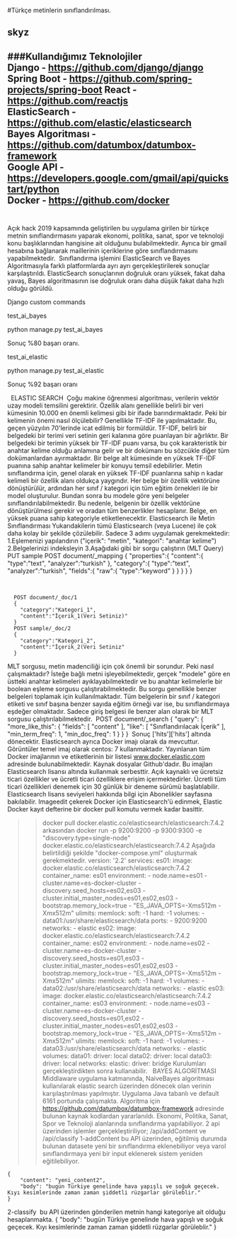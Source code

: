 #Türkçe metinlerin sınıflandırılması.
​
## skyz
###Kullandığımız Teknolojiler   
Django - https://github.com/django/django  
Spring Boot - https://github.com/spring-projects/spring-boot
React - https://github.com/reactjs    
ElasticSearch - https://github.com/elastic/elasticsearch  
Bayes Algoritması - https://github.com/datumbox/datumbox-framework  
Google API - https://developers.google.com/gmail/api/quickstart/python  
Docker - https://github.com/docker  
​
​
----------------------------------------------------------------
Açık hack 2019 kapsamında geliştirilen bu uygulama girilen bir 
türkçe metnin sınıflandırmasını yaparak ekonomi, politika, sanat,
spor ve teknoloji konu başlıklarından hangisine ait olduğunu bulabilmektedir.
Ayrıca bir gmail hesabına bağlanarak maillerinin içeriklerine göre 
sınıflandırmasını yapabilmektedir. 
​
Sınıflandırma işlemini ElasticSearch ve Bayes Algoritmasıyla farklı platformlarda 
ayrı ayrı gerçekleştirilerek sonuçlar karşılaştırıldı. 
ElasticSearch sonuçlarının doğruluk oranı yüksek, fakat daha yavaş,
Bayes algoritmasının ise doğruluk oranı daha düşük fakat daha hızlı olduğu görüldü.

Django custom commands 

test_ai_bayes

  python manage.py test_ai_bayes

Sonuç %80 başarı oranı.


test_ai_elastic

  python manage.py test_ai_elastic

Sonuç %92 başarı oranı

​
​
ELASTIC SEARCH
​
Çoğu makine öğrenmesi algoritması, verilerin vektör uzay modeli temsilini gerektirir. Özellik alanı genellikle belirli bir veri kümesinin 10.000 en önemli kelimesi gibi bir ifade barındırmaktadır. 
Peki bir kelimenin önemi nasıl ölçülebilir?
Genellikle TF-IDF ile yapılmaktadır. Bu, geçen yüzyılın 70'lerinde icat edilmiş bir formüldür. TF-IDF, belirli bir belgedeki bir terimi veri setinin geri kalanına göre puanlayan bir ağırlıktır. Bir belgedeki bir terimin yüksek bir TF-IDF puanı varsa, bu çok karakteristik bir anahtar kelime olduğu anlamına gelir ve bir dokümanı bu sözcükle diğer tüm dokümanlardan ayırmaktadır.
Bir belge alt kümesinde en yüksek TF-IDF puanına sahip anahtar kelimeler bir konuyu temsil edebilirler. Metin sınıflandırma için, genel olarak en yüksek TF-IDF puanlarına sahip n kadar kelimeli bir özellik alanı oldukça yaygındır.
Her belge bir özellik vektörüne dönüştürülür, ardından her sınıf / kategori için tüm eğitim örnekleri ile bir model oluşturulur. Bundan sonra bu modele göre yeni belgeler sınıflandırılabilmektedir. Bu nedenle, belgenin bir özellik vektörüne dönüştürülmesi gerekir ve oradan tüm benzerlikler hesaplanır. Belge, en yüksek puana sahip kategoriyle etiketlenecektir.
Elasticsearch ile Metin Sınıflandırması
Yukarıdakilerin tümü Elasticsearch (veya Lucene) ile çok daha kolay bir şekilde çözülebilir.
Sadece 3 adımı uygulamak gerekmektedir:
1.Eşlemenizi yapılandırın ("içerik": "metin", "kategori": "anahtar kelime")
2.Belgelerinizi indeksleyin
3.Aşağıdaki gibi bir sorgu çalıştırın (MLT Query)
​
    PUT sample
      POST document/_mapping
      {
        "properties":{
           "content":{
              "type":"text",
              "analyzer":"turkish"
           },
           "category":{
              "type":"text",
              "analyzer":"turkish",
              "fields":{
                 "raw":{
                    "type":"keyword"
                 }
              }
           }
        }
      }
      
​
      
      POST document/_doc/1
      {
        "category":"Kategori_1",
        "content":"İçerik_1(Veri Setiniz)"
      }
      POST sample/_doc/2
      {
        "category":"Kategori_2",
        "content":"İçerik_2(Veri Setiniz"
      }
MLT sorgusu, metin madenciliği için çok önemli bir sorundur.
Peki nasıl çalışmaktadır? İsteğe bağlı metni işleyebilmektedir, gerçek "modele" göre en üstteki anahtar kelimeleri ayıklayabilmektedir ve bu anahtar kelimelerle bir boolean eşleme sorgusu çalıştırabilmektedir. Bu sorgu genellikle benzer belgeleri toplamak için kullanılmaktadır.
Tüm belgelerin bir sınıf / kategori etiketi ve sınıf başına benzer sayıda eğitim örneği var ise, bu sınıflandırmaya eşdeğer olmaktadır. Sadece giriş belgesi ile benzer alan olarak bir MLT sorgusu çalıştırılabilmektedir.
​
    POST document/_search
      {
      "query": {
        "more_like_this": {
          "fields": [
            "content"
          ],
          "like": [
            "Sınıflandırılacak İçerik"
          ],
          "min_term_freq": 1,
          "min_doc_freq": 1
        }
      }
}
​
Sonuç ['hits']['hits'] altında dönecektir.
Elasticsearch ayrıca Docker imajı olarak da mevcuttur. Görüntüler temel imaj olarak centos: 7 kullanmaktadır.
Yayınlanan tüm Docker imajlarının ve etiketlerinin bir listesi www.docker.elastic.com adresinde bulunabilmektedir. Kaynak dosyalar Github'dadır.
Bu imajları Elasticsearch lisansı altında kullanmak serbesttir. Açık kaynaklı ve ücretsiz ticari özellikler ve ücretli ticari özelliklere erişim içermektedirler. Ücretli tüm ticari özellikleri denemek için 30 günlük bir deneme sürümü başlatılabilir. Elasticsearch lisans seviyeleri hakkında bilgi için Abonelikler sayfasına bakılabilir.
Imageedit çekerek
Docker için Elasticsearch'ü edinmek, Elastic Docker kayıt defterine bir docker pull komutu vermek kadar basittir.
>>docker pull docker.elastic.co/elasticsearch/elasticsearch:7.4.2
arkasından 
>>docker run -p 9200:9200 -p 9300:9300 -e "discovery.type=single-node" docker.elastic.co/elasticsearch/elasticsearch:7.4.2
Aşağıda belirtildiği şekilde "docker-compose.yml" oluşturmak gerekmektedir.
version: '2.2'
services:
  es01:
    image: docker.elastic.co/elasticsearch/elasticsearch:7.4.2
    container_name: es01
    environment:
      - node.name=es01
      - cluster.name=es-docker-cluster
      - discovery.seed_hosts=es02,es03
      - cluster.initial_master_nodes=es01,es02,es03
      - bootstrap.memory_lock=true
      - "ES_JAVA_OPTS=-Xms512m -Xmx512m"
    ulimits:
      memlock:
        soft: -1
        hard: -1
    volumes:
      - data01:/usr/share/elasticsearch/data
    ports:
      - 9200:9200
    networks:
      - elastic
  es02:
    image: docker.elastic.co/elasticsearch/elasticsearch:7.4.2
    container_name: es02
    environment:
      - node.name=es02
      - cluster.name=es-docker-cluster
      - discovery.seed_hosts=es01,es03
      - cluster.initial_master_nodes=es01,es02,es03
      - bootstrap.memory_lock=true
      - "ES_JAVA_OPTS=-Xms512m -Xmx512m"
    ulimits:
      memlock:
        soft: -1
        hard: -1
    volumes:
      - data02:/usr/share/elasticsearch/data
    networks:
      - elastic
  es03:
    image: docker.elastic.co/elasticsearch/elasticsearch:7.4.2
    container_name: es03
    environment:
      - node.name=es03
      - cluster.name=es-docker-cluster
      - discovery.seed_hosts=es01,es02
      - cluster.initial_master_nodes=es01,es02,es03
      - bootstrap.memory_lock=true
      - "ES_JAVA_OPTS=-Xms512m -Xmx512m"
    ulimits:
      memlock:
        soft: -1
        hard: -1
    volumes:
      - data03:/usr/share/elasticsearch/data
    networks:
      - elastic
volumes:
  data01:
    driver: local
  data02:
    driver: local
  data03:
    driver: local
networks:
  elastic:
    driver: bridge
Kurulumları gerçekleştirdikten sonra kullanabilir.
​
​
BAYES ALGORİTMASI
​
Middlaware uygulama katmanında, NaiveBayes algoritması kullanılarak elastic search üzerinden dönecek olan verinin karşılaştırılması yapılmıştır. Uygulama Java tabanlı ve default 6161 portunda çalışmakta. Algoritma için https://github.com/datumbox/datumbox-framework adresinde bulunan kaynak kodlardan yararlanıldı.
Ekonomi, Politika, Sanat, Spor ve Teknoloji alanlarında sınıflandırma yapılabiliyor. 2 api üzerinden işlemler gerçekleştiriliyor; /api/addContent ve /api/classify
1-addContent
    bu API üzerinden, eğitilmiş durumda bulunan datasete yeni bir sınıflandırma eklenebiliyor veya varol sınıflandırmaya yeni bir input eklenerek sistem yeniden eğitilebiliyor.
    
    {
        "content": "yeni_content2",
        "body": "bugün Türkiye genelinde hava yapışlı ve soğuk geçecek. Kıyı kesimlerinde zaman zaman şiddetli rüzgarlar görüleblir."
    }
    
2-classify
​
    bu API üzerinden gönderilen metnin hangi kategoriye ait olduğu hesaplanmakta.
    {
        "body": "bugün Türkiye genelinde hava yapışlı ve soğuk geçecek. Kıyı kesimlerinde zaman zaman şiddetli rüzgarlar görüleblir."
    }
​
